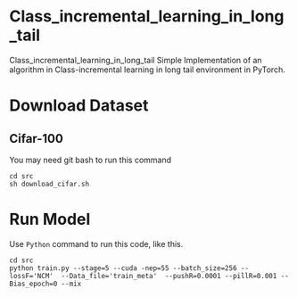 # Class_incremental_learning_in_long_tail
Class_incremental_learning_in_long_tail
Simple Implementation of an algorithm in Class-incremental learning in long tail environment in PyTorch.
# Download Dataset
## Cifar-100
You may need git bash to run this command
```
cd src
sh download_cifar.sh 
```
# Run Model
Use `Python` command to run this code, like this.
```
cd src
python train.py --stage=5 --cuda -nep=55 --batch_size=256 --lossF='NCM'  --Data_file='train_meta'  --pushR=0.0001 --pillR=0.001 --Bias_epoch=0 --mix
```
